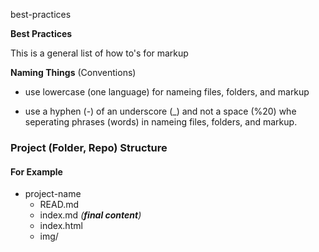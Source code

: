 best-practices

**Best Practices**

This is a general list of how to's for markup

**Naming Things** (Conventions)

- use lowercase (one language) for nameing files, folders, and markup

- use a hyphen (-) of an underscore (_) and not a space (%20) whe seperating phrases (words) in nameing files, folders, and markup. 

### Project (Folder, Repo) Structure

#### For Example

- project-name
  - READ.md 
  - index.md *(**final content**)*
  - index.html
  - img/ 

